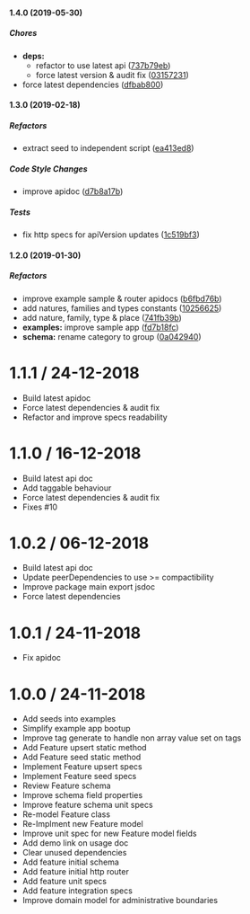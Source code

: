 #### 1.4.0 (2019-05-30)

##### Chores

* **deps:**
  *  refactor to use latest api ([737b79eb](https://github.com/CodeTanzania/emis-feature/commit/737b79eb4ecec9bc6e0a1030ad1f333e5551ec41))
  *  force latest version & audit fix ([03157231](https://github.com/CodeTanzania/emis-feature/commit/03157231cf565dd004c9ff28b825731ff01f0ae3))
*  force latest dependencies ([dfbab800](https://github.com/CodeTanzania/emis-feature/commit/dfbab8005e83befc03a3b095b8f121a233de802f))

#### 1.3.0 (2019-02-18)

##### Refactors

*  extract seed to independent script ([ea413ed8](https://github.com/CodeTanzania/emis-feature/commit/ea413ed8778311b2735972a3f77216705b5efb67))

##### Code Style Changes

*  improve apidoc ([d7b8a17b](https://github.com/CodeTanzania/emis-feature/commit/d7b8a17b5d74462fdfe2d4c3e1cfa3693eb85bde))

##### Tests

*  fix http specs for apiVersion updates ([1c519bf3](https://github.com/CodeTanzania/emis-feature/commit/1c519bf39bb79853a865082db2a7a6b720508b47))

#### 1.2.0 (2019-01-30)

##### Refactors

*  improve example sample & router apidocs ([b6fbd76b](https://github.com/CodeTanzania/emis-feature/commit/b6fbd76b4d3666b19504159edab7a52cf7f59734))
*  add natures, families and types constants ([10256625](https://github.com/CodeTanzania/emis-feature/commit/10256625662e3dbbefb41690fd1540b28fc8fd48))
*  add nature, family, type & place ([741fb39b](https://github.com/CodeTanzania/emis-feature/commit/741fb39bf7343728ed53179bd9e6c45b131d9220))
* **examples:**  improve sample app ([fd7b18fc](https://github.com/CodeTanzania/emis-feature/commit/fd7b18fc24792a207194ca1117ebc358344176bd))
* **schema:**  rename category to group ([0a042940](https://github.com/CodeTanzania/emis-feature/commit/0a04294038ec200f7c31597dfeab53859b1eb45d))

# 1.1.1 / 24-12-2018
- Build latest apidoc
- Force latest dependencies & audit fix
- Refactor and improve specs readability

# 1.1.0 / 16-12-2018
- Build latest api doc
- Add taggable behaviour 
- Force latest dependencies & audit fix
- Fixes #10

# 1.0.2 / 06-12-2018
- Build latest api doc
- Update peerDependencies to use >= compactibility
- Improve package main export jsdoc
- Force latest dependencies

# 1.0.1 / 24-11-2018
- Fix apidoc

# 1.0.0 / 24-11-2018
- Add seeds into examples
- Simplify example app bootup
- Improve tag generate to handle non array value set on tags
- Add Feature upsert static method
- Add Feature seed static method
- Implement Feature upsert specs
- Implement Feature seed specs
- Review Feature schema
- Improve schema field properties
- Improve feature schema unit specs
- Re-model Feature class
- Re-Implment new Feature model
- Improve unit spec for new Feature model fields
- Add demo link on usage doc
- Clear unused dependencies
- Add feature initial schema
- Add feature initial http router
- Add feature unit specs
- Add feature integration specs
- Improve domain model for administrative boundaries
